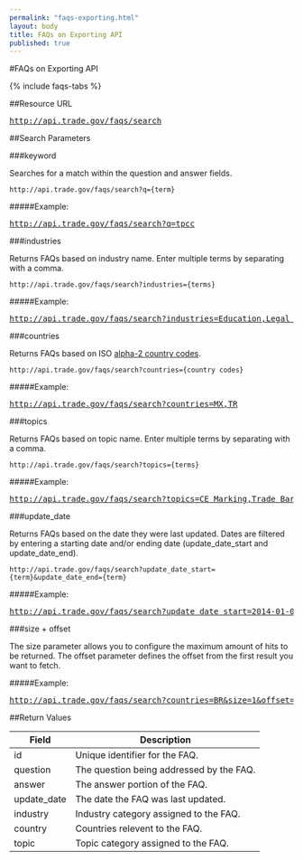 ```yaml
---
permalink: "faqs-exporting.html"
layout: body
title: FAQs on Exporting API
published: true
---
```


#FAQs on Exporting API

{% include faqs-tabs %}

##Resource URL

<div><a href="http://api.trade.gov/faqs/search"><pre>http://api.trade.gov/faqs/search</pre></a></div>

##Search Parameters

###keyword

Searches for a match within the question and answer fields.

    http://api.trade.gov/faqs/search?q={term}

#####Example:

<div><a href="http://api.trade.gov/faqs/search?q=tpcc"><pre>http://api.trade.gov/faqs/search?q=tpcc</pre></a></div>

###industries

Returns FAQs based on industry name.  Enter multiple terms by separating with a comma.

    http://api.trade.gov/faqs/search?industries={terms}

#####Example:

<div><a href="http://api.trade.gov/faqs/search?industries=Education,Legal Assistance"><pre>http://api.trade.gov/faqs/search?industries=Education,Legal Assistance</pre></a></div>

###countries

Returns FAQs based on ISO [alpha-2 country codes](http://www.iso.org/iso/home/standards/country_codes/country_names_and_code_elements.htm).

    http://api.trade.gov/faqs/search?countries={country codes}

#####Example:

<div><a href="http://api.trade.gov/faqs/search?countries=MX,TR"><pre>http://api.trade.gov/faqs/search?countries=MX,TR</pre></a></div>

###topics

Returns FAQs based on topic name.  Enter multiple terms by separating with a comma.

    http://api.trade.gov/faqs/search?topics={terms}

#####Example:

<div><a href="http://api.trade.gov/faqs/search?topics=CE Marking,Trade Barriers"><pre>http://api.trade.gov/faqs/search?topics=CE Marking,Trade Barriers</pre></a></div>

###update_date

Returns FAQs based on the date they were last updated.  Dates are filtered by entering a starting date and/or ending date (update_date_start and update_date_end).

    http://api.trade.gov/faqs/search?update_date_start={term}&update_date_end={term}

#####Example:

<div><a href="http://api.trade.gov/faqs/search?update_date_start=2014-01-01&update_date_end=2014-11-01"><pre>http://api.trade.gov/faqs/search?update_date_start=2014-01-01&update_date_end=2014-11-01</pre></a></div>

###size + offset

The size parameter allows you to configure the maximum amount of hits to be returned. The offset parameter defines the offset from the first result you want to fetch.

#####Example:

<div><a href="http://api.trade.gov/faqs/search?countries=BR&size=1&offset=1"><pre>http://api.trade.gov/faqs/search?countries=BR&size=1&offset=1</pre></a></div>


##Return Values

| Field              | Description                             |
| ------------------ | --------------------------------------- |
| id                 | Unique identifier for the FAQ.             |
| question         	 | The question being addressed by the FAQ.|
| answer             | The answer portion of the FAQ.  |
| update_date        | The date the FAQ was last updated.  |
| industry           | Industry category assigned to the FAQ. |
| country            | Countries relevent to the FAQ.          |
| topic              | Topic category assigned to the FAQ.      |
